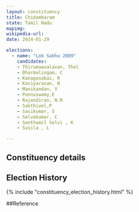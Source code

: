 ```yaml
---
layout: constituency
title: Chidambaram
state: Tamil Nadu
mapimg: 
wikipedia-url: 
date: 2014-01-29

elections: 
  - name: "Lok Sabha 2009"
    candidates: 
    - Thirumaavalavan, Thol 
    - Dharmalingam, C 
    - Kanagasabai, R 
    - Kaviyarasan, N 
    - Manikandan, V 
    - Ponnuswamy,E 
    - Rajendiran, N.R 
    - Sakthivel,P 
    - Sasikumar, S 
    - Selvakumar, C 
    - Senthamil Selvi , K 
    - Susila , L 

---
```

## Constituency details


## Election History
{% include "constituency_election_history.html" %}

##Reference

